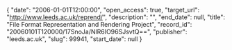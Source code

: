 {
  "date": "2006-01-01T12:00:00", 
  "open_access": true, 
  "target_url": "http://www.leeds.ac.uk/reprend/", 
  "description": "", 
  "end_date": null, 
  "title": "File Format Representation and Rendering Project", 
  "record_id": "20060101T120000/17SnoJa/NlR6IO96SJsvtQ==", 
  "publisher": "leeds.ac.uk", 
  "slug": 99941, 
  "start_date": null
}

